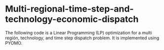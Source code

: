 # Multi-regional-time-step-and-technology-economic-dispatch
The following code is a Linear Programming (LP) optimization for a multi región, technology, and time step dispatch problem. It is implemented using PYOMO. 
